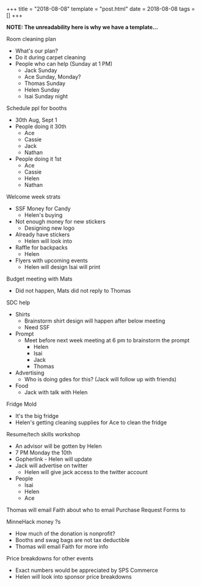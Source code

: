 +++
title = "2018-08-08"
template = "post.html"
date = 2018-08-08
tags = []
+++

**NOTE: The unreadability here is why we have a template...**

Room cleaning plan
 - What's our plan?
 - Do it during carpet cleaning
 - People who can help (Sunday at 1 PM)
   - Jack Sunday
   - Ace Sunday, Monday?
   - Thomas Sunday
   - Helen Sunday
   - Isai Sunday night

Schedule ppl for booths
 - 30th Aug, Sept 1
 - People doing it 30th
   - Ace
   - Cassie
   - Jack
   - Nathan
 - People doing it 1st
   - Ace
   - Cassie
   - Helen
   - Nathan

Welcome week strats
 - SSF Money for Candy
   - Helen's buying 
 - Not enough money for new stickers
   - Designing new logo
 - Already have stickers
   - Helen will look into
 - Raffle for backpacks
   - Helen
 - Flyers with upcoming events
   - Helen will design Isai will print

Budget meeting with Mats
 - Did not happen, Mats did not reply to Thomas

SDC help
 - Shirts
   - Brainstorm shirt design will happen after below meeting
   - Need SSF
 - Prompt
   - Meet before next week meeting at 6 pm to brainstorm the prompt
     - Helen
     - Isai
     - Jack
     - Thomas
 - Advertising
   - Who is doing gdes for this? (Jack will follow up with friends)
 - Food
   - Jack with talk with Helen

Fridge Mold
 - It's the big fridge
 - Helen's getting cleaning supplies for Ace to clean the fridge

Resume/tech skills workshop
 - An advisor will be gotten by Helen
 - 7 PM Monday the 10th
 - Gopherlink - Helen will update
 - Jack will advertise on twitter
   - Helen will give jack access to the twitter account
 - People
   - Isai
   - Helen
   - Ace

Thomas will email Faith about who to email Purchase Request Forms to

MinneHack money ?s
 - How much of the donation is nonprofit?
 - Booths and swag bags are not tax deductible
 - Thomas will email Faith for more info

Price breakdowns for other events
 - Exact numbers would be appreciated by SPS Commerce
 - Helen will look into sponsor price breakdowns
